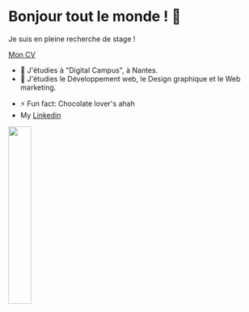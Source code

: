 # Bonjour tout le monde ! 👋
Je suis en pleine recherche de stage !

[Mon CV](https://github.com/MelanieGlnFolio/MelanieGlnFolio/raw/main/CV%20Me%CC%81lanie%20GUILLON%202020%20(2).pdf)
- 🔭 J'étudies à "Digital Campus", à Nantes.
- 🌱 J'étudies le Développement web, le Design graphique et le Web marketing.
<!--👯 I’m looking to collaborate on ...
- 🤔 I’m looking for help with ...
- 💬 Ask me about ...
- 📫 How to reach me: ...
- 😄 Pronouns: ...-->
- ⚡ Fun fact: Chocolate lover's ahah
- My [Linkedin](https://www.linkedin.com/in/m%C3%A9lanie-guillon-72aa391b8)

<img width="30%" src="https://i.pinimg.com/564x/25/18/40/251840488e31bb22b019024fe5069c48.jpg">
